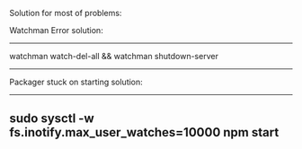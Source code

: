 Solution for most of problems:



Watchman Error solution:

---
watchman watch-del-all && watchman shutdown-server

---


Packager stuck on starting solution:


---
sudo sysctl -w fs.inotify.max_user_watches=10000
npm start
---